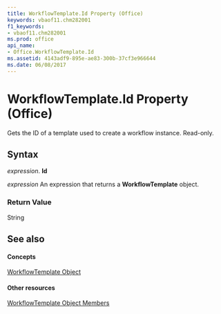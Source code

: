 ```yaml
---
title: WorkflowTemplate.Id Property (Office)
keywords: vbaof11.chm282001
f1_keywords:
- vbaof11.chm282001
ms.prod: office
api_name:
- Office.WorkflowTemplate.Id
ms.assetid: 4143adf9-895e-ae83-300b-37cf3e966644
ms.date: 06/08/2017
---
```



# WorkflowTemplate.Id Property (Office)

Gets the ID of a template used to create a workflow instance. Read-only.


## Syntax

 _expression_. **Id**

 _expression_ An expression that returns a **WorkflowTemplate** object.


### Return Value

String


## See also


#### Concepts


[WorkflowTemplate Object](workflowtemplate-object-office.md)
#### Other resources


[WorkflowTemplate Object Members](workflowtemplate-members-office.md)


